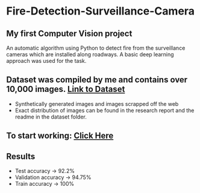 # Fire-Detection-Surveillance-Camera

## My first Computer Vision project
An automatic algorithm using Python to detect fire from the surveillance cameras which are installed along roadways. A basic deep learning approach was used for the task. 

## Dataset was compiled by me and contains over 10,000 images. [Link to Dataset](https://www.kaggle.com/tharakan684/urecamain)
- Synthetically generated images and images scrapped off the web
- Exact distribution of images can be found in the research report and the readme in the dataset folder.

## To start working: [Click Here](https://www.kaggle.com/tharakan684/image-classification-famous-model-architectures)

## Results
- Test accuracy -> 92.2%
- Validation accuracy -> 94.75%
- Train accuracy -> 100%
